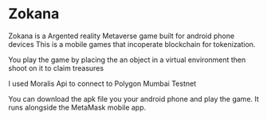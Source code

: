 # Zokana
 
Zokana is a Argented reality Metaverse game built for android phone devices 
This is a mobile games that incoperate blockchain for tokenization.

You play the game by placing the an object in a virtual environment then shoot on it to claim treasures 

I used Moralis Api to connect to Polygon Mumbai Testnet

You can download the apk file you your android phone and play the game.
It runs alongside the MetaMask mobile app. 
